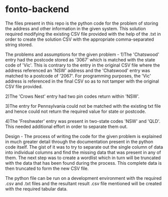 # fonto-backend

The files present in this repo is the python code for the problem of storing the address and other information in the given system. 
This solution required modifying the existing CSV file provided with the help of the .txt in order to create the solution CSV with the appropriate comma-separated string stored.

The problems and assumptions for the given problem -
1)The 'Chatswood' entry had the postcode stored as '3067' which is matched with the state code of 'Vic'. This is contrary to the entry in the original CSV file where the address referenced an 'NSW' address and the 'Chatswood' entry was matched to a postcode of '2067'. For programming purposes, the 'Vic' address is referenced in the final CSV so as to not tamper with the original CSV file provided.

2)The 'Crows Nest' entry had two pin codes return within 'NSW'.

3)The entry for Pennsylvania could not be matched with the existing txt file and hence could not return the required value for state or postcode.

4)The 'Freshwater' entry was present in two-state codes 'NSW' and 'QLD'. This needed additional effort in order to separate them out.

Design -
The process of writing the code for the given problem is explained in much greater detail through the documentation present in the python code itself. 
The gist of it was to try to separate out the single column of data into individual columns and find the missing data that was present in any of them. 
The next step was to create a wordlist which in turn will be truncated with the data that has been found during the process. 
This complete data is then truncated to form the new CSV file. 

The python file can be run on a development environment with the required .csv and .txt files and the resultant result .csv file mentioned will be created with the required tabular data. 
